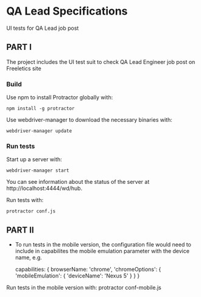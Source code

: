 # QA Lead Specifications
UI tests for QA Lead job post

## PART I
The project includes the UI test suit to check QA Lead Engineer job post on Freeletics site

### Build

Use npm to install Protractor globally with:

	npm install -g protractor

Use webdriver-manager to download the necessary binaries with:

	webdriver-manager update

### Run tests

Start up a server with:

	webdriver-manager start

You can see information about the status of the server at http://localhost:4444/wd/hub.

Run tests with:

	protractor conf.js

## PART II

* To run tests in the mobile version, the configuration file would need to include in capabilites the mobile emulation parameter with the device name, e.g.

	capabilities: {
	  browserName: 'chrome',
	  'chromeOptions': {
	    'mobileEmulation': {
	      'deviceName': 'Nexus 5'
	    }
	  }
	}

Run tests in the mobile version with:
	protractor conf-mobile.js
